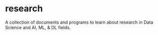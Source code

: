 # research
A collection of documents and programs to learn about research in Data Science and AI, ML, &amp; DL fields.
